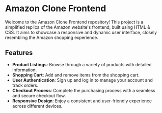 # Amazon Clone Frontend

Welcome to the Amazon Clone Frontend repository! This project is a simplified replica of the Amazon website's frontend, built using HTML & CSS. It aims to showcase a responsive and dynamic user interface, closely resembling the Amazon shopping experience.


## Features

- **Product Listings**: Browse through a variety of products with detailed information.
- **Shopping Cart**: Add and remove items from the shopping cart.
- **User Authentication**: Sign up and log in to manage your account and track orders.
- **Checkout Process**: Complete the purchasing process with a seamless and secure checkout flow.
- **Responsive Design**: Enjoy a consistent and user-friendly experience across different devices.
